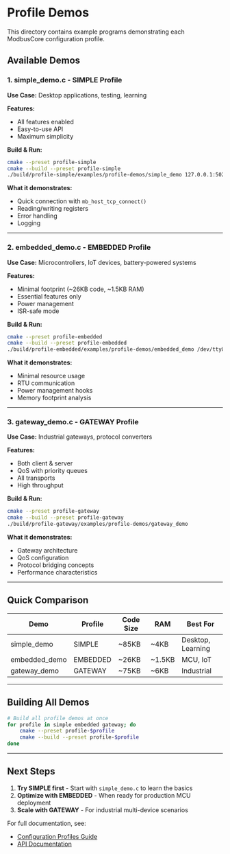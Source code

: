 # Profile Demos

This directory contains example programs demonstrating each ModbusCore configuration profile.

## Available Demos

### 1. simple_demo.c - SIMPLE Profile
**Use Case:** Desktop applications, testing, learning

**Features:**
- All features enabled
- Easy-to-use API
- Maximum simplicity

**Build & Run:**
```bash
cmake --preset profile-simple
cmake --build --preset profile-simple
./build/profile-simple/examples/profile-demos/simple_demo 127.0.0.1:502
```

**What it demonstrates:**
- Quick connection with `mb_host_tcp_connect()`
- Reading/writing registers
- Error handling
- Logging

---

### 2. embedded_demo.c - EMBEDDED Profile
**Use Case:** Microcontrollers, IoT devices, battery-powered systems

**Features:**
- Minimal footprint (~26KB code, ~1.5KB RAM)
- Essential features only
- Power management
- ISR-safe mode

**Build & Run:**
```bash
cmake --preset profile-embedded
cmake --build --preset profile-embedded
./build/profile-embedded/examples/profile-demos/embedded_demo /dev/ttyUSB0
```

**What it demonstrates:**
- Minimal resource usage
- RTU communication
- Power management hooks
- Memory footprint analysis

---

### 3. gateway_demo.c - GATEWAY Profile
**Use Case:** Industrial gateways, protocol converters

**Features:**
- Both client & server
- QoS with priority queues
- All transports
- High throughput

**Build & Run:**
```bash
cmake --preset profile-gateway
cmake --build --preset profile-gateway
./build/profile-gateway/examples/profile-demos/gateway_demo
```

**What it demonstrates:**
- Gateway architecture
- QoS configuration
- Protocol bridging concepts
- Performance characteristics

---

## Quick Comparison

| Demo | Profile | Code Size | RAM | Best For |
|------|---------|-----------|-----|----------|
| simple_demo | SIMPLE | ~85KB | ~4KB | Desktop, Learning |
| embedded_demo | EMBEDDED | ~26KB | ~1.5KB | MCU, IoT |
| gateway_demo | GATEWAY | ~75KB | ~6KB | Industrial |

---

## Building All Demos

```bash
# Build all profile demos at once
for profile in simple embedded gateway; do
    cmake --preset profile-$profile
    cmake --build --preset profile-$profile
done
```

---

## Next Steps

1. **Try SIMPLE first** - Start with `simple_demo.c` to learn the basics
2. **Optimize with EMBEDDED** - When ready for production MCU deployment
3. **Scale with GATEWAY** - For industrial multi-device scenarios

For full documentation, see:
- [Configuration Profiles Guide](../../docs/CONFIGURATION_PROFILES.md)
- [API Documentation](../../docs/API_REFERENCE.md)
